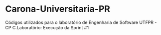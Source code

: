 # Carona-Universitaria-PR
Códigos utilizados para o laboratório de Engenharia de Software UTFPR - CP
C.Laboratório: Execução da Sprint #1
